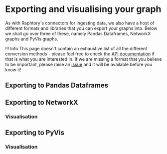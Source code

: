 # Exporting and visualising your graph
As with Raphtory's connectors for ingesting data, we also have a host of different formats and libraries that you can export your graphs into. Below we shall go over three of these, namely Pandas Dataframes, NetworkX graphs and PyVis graphs.

!!! Info
    This page doesn't contain an exhaustive list of all the different conversion methods - please feel free to check the [API documentation](https://docs.raphtory.com/) if that is what you are interested in. If we are missing a format that you believe to be important, please raise an [issue](https://github.com/Pometry/Raphtory/issues) and it will be available before you know it!

## Exporting to Pandas Dataframes

## Exporting to NetworkX

### Visualisation

## Exporting to PyVis

### Visualisation